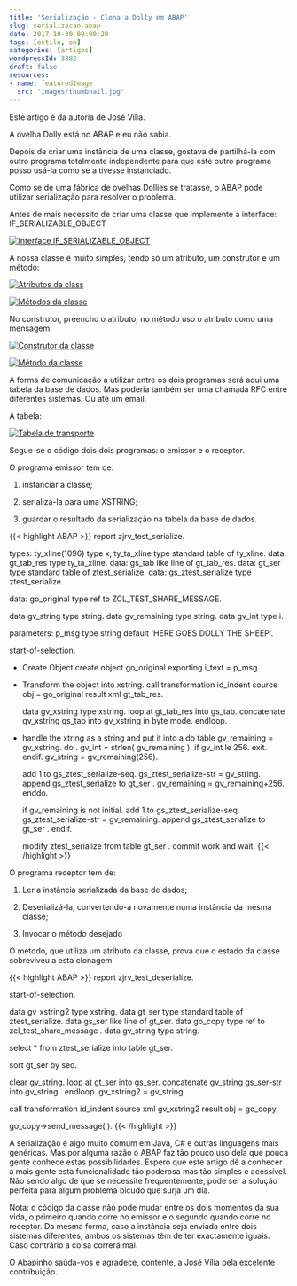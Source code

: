 ```yaml
---
title: 'Serialização - Clona a Dolly em ABAP'
slug: serializacao-abap
date: 2017-10-30 09:00:20
tags: [estilo, oo]
categories: [artigos]
wordpressId: 3882
draft: false
resources:
- name: featuredImage
  src: "images/thumbnail.jpg"
---
```

Este artigo é da autoria de José Vília.

A ovelha Dolly está no ABAP e eu não sabia.

Depois de criar uma instância de uma classe, gostava de partilhá-la com outro programa totalmente independente para que este outro programa posso usá-la como se a tivesse instanciado.

Como se de uma fábrica de ovelhas Dollies se tratasse, o ABAP pode utilizar serialização para resolver o problema.

<!--more-->

Antes de mais necessito de criar uma classe que implemente a interface: IF_SERIALIZABLE_OBJECT

[![Interface IF_SERIALIZABLE_OBJECT][1]][1]

A nossa classe é muito simples, tendo só um atributo, um construtor e um método:

[![Atributos da class][2]][2]

[![Métodos da classe][3]][3]

No construtor, preencho o atributo; no método uso o atributo como uma mensagem:

[![Construtor da classe][4]][4]

[![Método da classe][5]][5]

A forma de comunicação a utilizar entre os dois programas será aqui uma tabela da base de dados. Mas poderia também ser uma chamada RFC entre diferentes sistemas. Ou até um email.

A tabela:

[![Tabela de transporte][6]][6]

Segue-se o código dois dois programas: o emissor e o receptor.

O programa emissor tem de:

  1. instanciar a classe;

  2. serializá-la para uma XSTRING;

  3. guardar o resultado da serialização na tabela da base de dados.


{{< highlight ABAP >}}
report  zjrv_test_serialize.

types: ty_xline(1096)  type x,
       ty_ta_xline type standard table of ty_xline.
data: gt_tab_res         type ty_ta_xline.
data: gs_tab             like line of gt_tab_res.
data: gt_ser             type standard table of ztest_serialize.
data: gs_ztest_serialize type ztest_serialize.

data:  go_original       type ref to ZCL_TEST_SHARE_MESSAGE.

data gv_string    type string.
data gv_remaining type string.
data gv_int       type i.

parameters:
p_msg type string default 'HERE GOES DOLLY THE SHEEP'.

start-of-selection.

* Create Object
  create object go_original
    exporting
      i_text = p_msg.

* Transform the object into xstring.
  call transformation id_indent
    source obj = go_original
    result xml gt_tab_res.

  data gv_xstring type xstring.
  loop at gt_tab_res into gs_tab.
    concatenate gv_xstring gs_tab into gv_xstring in byte mode.
  endloop.

* handle the xtring as a string and put it into a db table
  gv_remaining = gv_xstring.
  do .
    gv_int =  strlen( gv_remaining ).
    if gv_int le 256.
      exit.
    endif.
    gv_string = gv_remaining(256).

    add 1 to gs_ztest_serialize-seq.
    gs_ztest_serialize-str = gv_string.
    append gs_ztest_serialize to gt_ser .
    gv_remaining = gv_remaining+256.
  enddo.

  if gv_remaining is not initial.
    add 1 to gs_ztest_serialize-seq.
    gs_ztest_serialize-str = gv_remaining.
    append gs_ztest_serialize to gt_ser .
  endif.

  modify ztest_serialize from table gt_ser .
  commit work and wait.
{{< /highlight >}}

O programa receptor tem de:

  1. Ler a instância serializada da base de dados;

  2. Deserializá-la, convertendo-a novamente numa instância da mesma classe;

  3. Invocar o método desejado

O método, que utiliza um atributo da classe, prova que o estado da classe sobreviveu a esta clonagem.


{{< highlight ABAP >}}
report  zjrv_test_deserialize.

start-of-selection.

  data gv_xstring2 type xstring.
  data gt_ser type standard table of ztest_serialize.
  data gs_ser like line of gt_ser.
  data go_copy type ref to zcl_test_share_message .
  data gv_string type string.

  select *
  from ztest_serialize
  into table gt_ser.

  sort gt_ser by seq.

  clear gv_string.
  loop at gt_ser into gs_ser.
    concatenate gv_string gs_ser-str into gv_string .
  endloop.
  gv_xstring2 = gv_string.

  call transformation id_indent
    source xml gv_xstring2
    result obj = go_copy.

  go_copy->send_message( ).
{{< /highlight >}}

A serialização é algo muito comum em Java, C# e outras linguagens mais genéricas. Mas por alguma razão o ABAP faz tão pouco uso dela que pouca gente conhece estas possibilidades. Espero que este artigo dê a conhecer a mais gente esta funcionalidade tão poderosa mas tão simples e acessível. Não sendo algo de que se necessite frequentemente, pode ser a solução perfeita para algum problema bicudo que surja um dia.

Nota: o código da classe não pode mudar entre os dois momentos da sua vida, o primeiro quando corre no emissor e o segundo quando corre no receptor. Da mesma forma, caso a instância seja enviada entre dois sistemas diferentes, ambos os sistemas têm de ter exactamente iguais. Caso contrário a coisa correrá mal.

O Abapinho saúda-vos e agradece, contente, a José Vília pela excelente contribuição.

   [1]: images/serializar1.png
   [2]: images/serializar2.png
   [3]: images/serializar3.png
   [4]: images/serializar4.png
   [5]: images/serializar5.png
   [6]: images/serializar6.png
